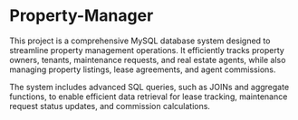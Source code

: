 # Property-Manager
This project is a comprehensive MySQL database system designed to streamline property management operations. It efficiently tracks property owners, tenants, maintenance requests, and real estate agents, while also managing property listings, lease agreements, and agent commissions.

The system includes advanced SQL queries, such as JOINs and aggregate functions, to enable efficient data retrieval for lease tracking, maintenance request status updates, and commission calculations.
